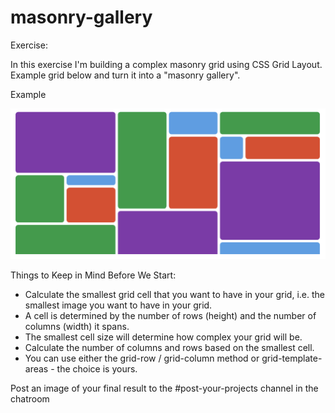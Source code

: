 # masonry-gallery

Exercise:

In this exercise I'm building a complex masonry grid using CSS Grid Layout. Example grid below and turn it into a "masonry gallery".

Example

![Image of masonry gallery layout](images/layout.png)

Things to Keep in Mind Before We Start:

-   Calculate the smallest grid cell that you want to have in your grid, i.e. the smallest image you want to have in your grid.
-   A cell is determined by the number of rows (height) and the number of columns (width) it spans.
-   The smallest cell size will determine how complex your grid will be.
-   Calculate the number of columns and rows based on the smallest cell.
-   You can use either the grid-row / grid-column method or grid-template-areas - the choice is yours.

Post an image of your final result to the #post-your-projects channel in the chatroom
